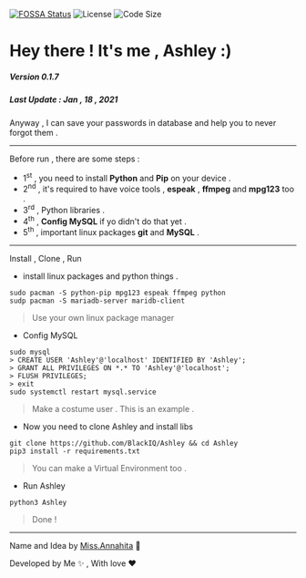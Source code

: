 [![FOSSA Status](https://app.fossa.com/api/projects/git%2Bgithub.com%2FBlackIQ%2FAshley.svg?type=shield)](https://app.fossa.com/projects/git%2Bgithub.com%2FBlackIQ%2FAshley?ref=badge_shield)
<img src="https://img.shields.io/github/license/BlackIQ/Ashley?style=flat-square" alt="License"/>
<img src="https://img.shields.io/github/languages/code-size/BlackIQ/Ashley?style=flat-square" alt="Code Size"/>

# Hey there ! It's me , Ashley :)
##### Version 0.1.7
##### Last Update : Jan , 18 , 2021

Anyway , I can save your passwords in database and help you to never forgot them .

<hr>

Before run , there are some steps :

- 1<sup>st</sup> , you need to install **Python** and **Pip** on your device .
- 2<sup>nd</sup> , it's required to have voice tools , **espeak** , **ffmpeg** and **mpg123** too .
- 3<sup>rd</sup> , Python libraries .
- 4<sup>th</sup> , **Config MySQL** if yo didn't do that yet .
- 5<sup>th</sup> , important linux packages **git** and **MySQL** .

<hr>

Install , Clone , Run 

- install linux packages and python things .

```
sudo pacman -S python-pip mpg123 espeak ffmpeg python
sudp pacman -S mariadb-server maridb-client
```

> Use your own linux package manager

- Config MySQL

```
sudo mysql
> CREATE USER 'Ashley'@'localhost' IDENTIFIED BY 'Ashley';
> GRANT ALL PRIVILEGES ON *.* TO 'Ashley'@'localhost';
> FLUSH PRIVILEGES;
> exit
sudo systemctl restart mysql.service
```

> Make a costume user . This is an example .

- Now you need to clone Ashley and install libs

```
git clone https://github.com/BlackIQ/Ashley && cd Ashley
pip3 install -r requirements.txt
```

> You can make a Virtual Environment too . 

- Run Ashley

```
python3 Ashley
```

> Done !

<hr>

Name and Idea by <a href="https://github.com/Annahita2004">Miss.Annahita</a> 💖

Developed by Me ✨ , With love ❤️